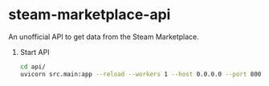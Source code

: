 # steam-marketplace-api
An unofficial API to get data from the Steam Marketplace.

1. Start API
    ```bash
    cd api/
    uvicorn src.main:app --reload --workers 1 --host 0.0.0.0 --port 8000
    ```
